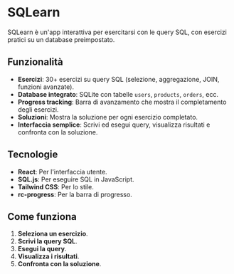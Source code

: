 # SQLearn

SQLearn è un'app interattiva per esercitarsi con le query SQL, con esercizi pratici su un database preimpostato.

## Funzionalità

- **Esercizi**: 30+ esercizi su query SQL (selezione, aggregazione, JOIN, funzioni avanzate).
- **Database integrato**: SQLite con tabelle `users`, `products`, `orders`, ecc.
- **Progress tracking**: Barra di avanzamento che mostra il completamento degli esercizi.
- **Soluzioni**: Mostra la soluzione per ogni esercizio completato.
- **Interfaccia semplice**: Scrivi ed esegui query, visualizza risultati e confronta con la soluzione.

## Tecnologie

- **React**: Per l'interfaccia utente.
- **SQL.js**: Per eseguire SQL in JavaScript.
- **Tailwind CSS**: Per lo stile.
- **rc-progress**: Per la barra di progresso.

## Come funziona

1. **Seleziona un esercizio**.
2. **Scrivi la query SQL**.
3. **Esegui la query**.
4. **Visualizza i risultati**.
5. **Confronta con la soluzione**.